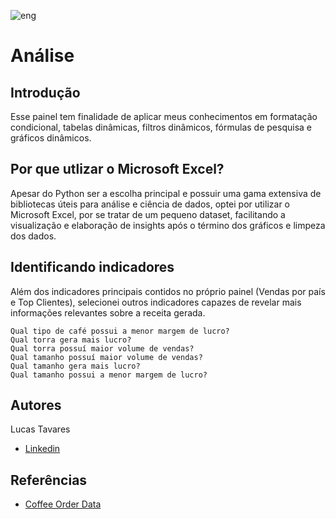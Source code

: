![eng](https://img.shields.io/badge/lang-en-red)
# Análise 
## Introdução 
Esse painel tem finalidade de aplicar meus conhecimentos em formatação condicional, tabelas dinâmicas, filtros dinâmicos, fórmulas de pesquisa e gráficos dinâmicos.
## Por que utlizar o Microsoft Excel? 
Apesar do Python ser a escolha principal e possuir uma gama extensiva de bibliotecas úteis para análise e ciência de dados, optei por utilizar o Microsoft Excel, por se tratar de um pequeno dataset, facilitando a visualização e elaboração de insights após o término dos gráficos e limpeza dos dados.
## Identificando indicadores
Além dos indicadores principais contidos no próprio painel (Vendas por país e Top Clientes), selecionei outros indicadores capazes de revelar mais informações relevantes sobre a receita gerada.

	Qual tipo de café possui a menor margem de lucro?
    Qual torra gera mais lucro?
	Qual torra possuí maior volume de vendas?
	Qual tamanho possuí maior volume de vendas?
	Qual tamanho gera mais lucro? 
	Qual tamanho possui a menor margem de lucro?
## Autores
Lucas Tavares
- [Linkedin](https://www.linkedin.com/in/lucas-tavares-4a40851b1/)


## Referências
 - [Coffee Order Data](https://www.kaggle.com/datasets/effierodriguez/coffee-order-data)

